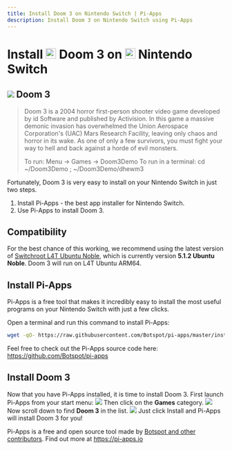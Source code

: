 ```yaml
---
title: Install Doom 3 on Nintendo Switch | Pi-Apps
description: Install Doom 3 on Nintendo Switch using Pi-Apps
---
```

<div class="simple-install-content content">

# Install <img src="/img/app-icons/Doom 3/icon-64.png" height=24> Doom 3 on <img src=/img/other-icons/switch-icon.svg height=24> Nintendo Switch

## <img src="/img/app-icons/Doom 3/icon-64.png"> Doom 3
> Doom 3 is a 2004 horror first-person shooter video game developed by id Software and published by Activision.
> In this game a massive demonic invasion has overwhelmed the Union Aerospace Corporation's (UAC) Mars Research Facility, leaving only chaos and horror in its wake.
> As one of only a few survivors, you must fight your way to hell and back against a horde of evil monsters.
> 
> To run: Menu -> Games -> Doom3Demo
> To run in a terminal: cd ~/Doom3Demo ; ~/Doom3Demo/dhewm3

Fortunately, Doom 3 is very easy to install on your Nintendo Switch in just two steps.
1. Install Pi-Apps - the best app installer for Nintendo Switch.
2. Use Pi-Apps to install Doom 3.
</div>
<div class="simple-install-content content">

## Compatibility
For the best chance of this working, we recommend using the latest version of [Switchroot L4T Ubuntu Noble](https://wiki.switchroot.org/wiki/linux/l4t-ubuntu-noble-installation-guide), which is currently version **5.1.2 Ubuntu Noble**.
Doom 3 will run on L4T Ubuntu ARM64.
</div>
<div class="simple-install-content content">

## Install Pi-Apps

Pi-Apps is a free tool that makes it incredibly easy to install the most useful programs on your Nintendo Switch with just a few clicks.

Open a terminal and run this command to install Pi-Apps:
```bash
wget -qO- https://raw.githubusercontent.com/Botspot/pi-apps/master/install | bash
```
Feel free to check out the Pi-Apps source code here: https://github.com/Botspot/pi-apps
</div>
<div class="simple-install-content content">

## Install Doom 3

Now that you have Pi-Apps installed, it is time to install Doom 3.
First launch Pi-Apps from your start menu:
<img src="/img/start-menu.png">
Then click on the <b>Games</b> category.
<img src="/img/category-selections/Games.png">
Now scroll down to find <b>Doom 3</b> in the list.
<img src="/img/app-icons/Doom 3/app-selection.png">
Just click Install and Pi-Apps will install Doom 3 for you!
</div>
<div class="simple-install-content content">

Pi-Apps is a free and open source tool made by [Botspot and other contributors](/about/#contributors). Find out more at https://pi-apps.io
</div>
